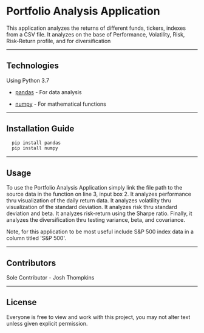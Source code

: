 # Portfolio Analysis Application

This application analyzes the returns of different funds, tickers, indexes from a CSV file. It analyzes on the base of Performance, Volatility, Risk, Risk-Return profile, and for diversification

---

## Technologies

Using Python 3.7

* [pandas](https://github.com/google/pandas) - For data analysis

* [numpy](https://github.com/numpy/numpy) - For mathematical functions

---

## Installation Guide

```python
  pip install pandas
  pip install numpy
```

---

## Usage

To use the Portfolio Analysis Application simply link the file path to the source data in the function on line 3, input box 2.
It analyzes performance thru visualization of the daily return data.
It analyzes volatility thru visualization of the standard deviation.
It analyzes risk thru standard deviation and beta.
It analyzes risk-return using the Sharpe ratio.
Finally, it analyzes the diversification thru testing variance, beta, and covariance.

Note, for this application to be most useful include S&P 500 index data in a column titled 'S&P 500'.


---

## Contributors

Sole Contributor - Josh Thompkins

---

## License

Everyone is free to view and work with this project, you may not alter text unless given explicit permission.
